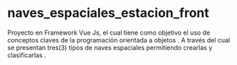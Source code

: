 # naves_espaciales_estacion_front
Proyecto en Framework Vue Js, el cual tiene como objetivo el uso de conceptos claves de la programación orientada a objetos . A través del cual se presentan tres(3) tipos de naves espaciales permitiendo crearlas y clasificarlas .

